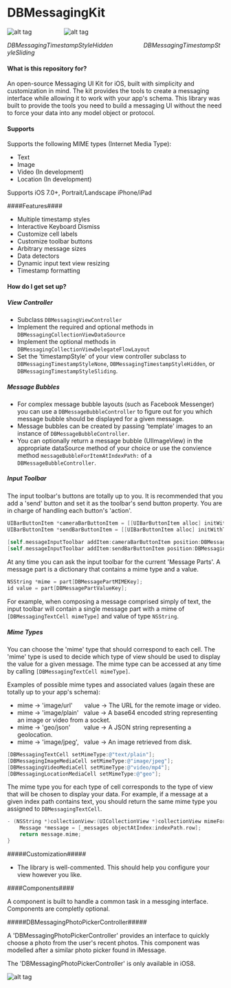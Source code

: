 # DBMessagingKit

![alt tag](https://cloud.githubusercontent.com/assets/5367914/5310054/ceb41222-7bfa-11e4-858e-2c6a7fe4c055.gif)
                 
![alt tag](https://cloud.githubusercontent.com/assets/5367914/6097248/707975a4-af84-11e4-989e-a19cb0ca4708.gif)

*DBMessagingTimestampStyleHidden                  DBMessagingTimestampStyleSliding*


#### What is this repository for?

An open-source Messaging UI Kit for iOS, built with simplicity and customization in mind. The kit provides the tools to create a messaging interface while allowing it to work with your app's schema. This library was built to provide the tools you need to build a messaging UI without the need to force your data into any model object or protocol.

#### Supports
 Supports the following MIME types (Internet Media Type):
 - Text
 - Image
 - Video (In development)
 - Location (In development)

Supports iOS 7.0+, Portrait/Landscape iPhone/iPad

####Features####
- Multiple timestamp styles
- Interactive Keyboard Dismiss
- Customize cell labels
- Customize toolbar buttons
- Arbitrary message sizes
- Data detectors
- Dynamic input text view resizing
- Timestamp formatting

#### How do I get set up?
##### View Controller
- Subclass ```DBMessagingViewController```
- Implement the required and optional methods in ```DBMessagingCollectionViewDataSource```
- Implement the optional methods in ```DBMessagingCollectionViewDelegateFlowLayout```
- Set the 'timestampStyle' of your view controller subclass to ```DBMessagingTimestampStyleNone```, ```DBMessagingTimestampStyleHidden```, or ```DBMessagingTimestampStyleSliding```.

##### Message Bubbles
- For complex message bubble layouts (such as Facebook Messenger) you can use a ```DBMessageBubbleController``` to figure out for you which message bubble should be displayed for a given message.
- Message bubbles can be created by passing 'template' images to an instance of ```DBMessageBubbleController```.
- You can optionally return a message bubble (UIImageView) in the appropriate dataSource method of your choice or use the convience method ```messageBubbleForItemAtIndexPath:``` of a ```DBMessageBubbleController```.

##### Input Toolbar

The input toolbar's buttons are totally up to you. It is recommended that you add a 'send' button and set it as the toolbar's send button property. You are in charge of handling each button's 'action'.

```objectiveC
UIBarButtonItem *cameraBarButtonItem = [[UIBarButtonItem alloc] initWithImage:[UIImage imageNamed:@"camera_button"] style:UIBarButtonItemStylePlain target:self action:@selector(cameraButtonTapped:)];
UIBarButtonItem *sendBarButtonItem = [[UIBarButtonItem alloc] initWithTitle:@"Send" style:UIBarButtonItemStyleDone target:self action:@selector(sendButtonTapped:)];
    
[self.messageInputToolbar addItem:cameraBarButtonItem position:DBMessagingInputToolbarItemPositionLeft animated:false];
[self.messageInputToolbar addItem:sendBarButtonItem position:DBMessagingInputToolbarItemPositionRight animated:false];
```
At any time you can ask the input toolbar for the current 'Message Parts'. A message part is a dictionary that contains a mime type and a value.

```objective-C
NSString *mime = part[DBMessagePartMIMEKey];
id value = part[DBMessagePartValueKey];
```

For example, when composing a message comprised simply of text, the input toolbar will contain a single message part with a mime of ```[DBMessagingTextCell mimeType]``` and value of type ```NSString```.

##### Mime Types

You can choose the 'mime' type that should correspond to each cell. The 'mime' type is used to decide which
type of view should be used to display the value for a given message. The mime type can be accessed at any 
time by calling ```[DBMessagingTextCell mimeType]```.

Examples of possible mime types and associated values (again these are totally up to your app's schema):
- mime -> 'image/url'       value -> The URL for the remote image or video.
- mime -> 'image/plain'   value -> A base64 encoded string representing an image or video from a socket.
- mime -> 'geo/json'        value -> A JSON string representing a geolocation.
- mime -> 'image/jpeg',   value -> An image retrieved from disk.

```objectiveC
[DBMessagingTextCell setMimeType:@"text/plain"];
[DBMessagingImageMediaCell setMimeType:@"image/jpeg"];
[DBMessagingVideoMediaCell setMimeType:@"video/mp4"];
[DBMessagingLocationMediaCell setMimeType:@"geo"];
```

The mime type you for each type of cell corresponds to the type of view that will be chosen to display your data. For example, if a message at a given index path contains text, you should return the same mime type you assigned to ```DBMessagingTextCell```.

```objectiveC
- (NSString *)collectionView:(UICollectionView *)collectionView mimeForMessageAtIndexPath:(NSIndexPath *)indexPath {
    Message *message = [_messages objectAtIndex:indexPath.row];
    return message.mime;
}
```

#####Customization#####
- The library is well-commented. This should help you configure your view however you like.

####Components####

A component is built to handle a common task in a messging interface. Components are completly optional.

#####DBMessagingPhotoPickerController#####

A 'DBMessagingPhotoPickerController' provides an interface to quickly choose a photo from the user's recent photos. This component was modelled after a similar photo picker found in iMessage.

The 'DBMessagingPhotoPickerController' is only available in iOS8.

![alt tag](https://cloud.githubusercontent.com/assets/5367914/6176598/2ad436ea-b2ce-11e4-9760-8ab1647d174d.png)
